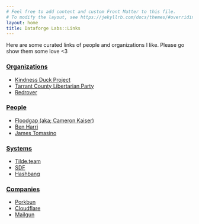 ```yaml
---
# Feel free to add content and custom Front Matter to this file.
# To modify the layout, see https://jekyllrb.com/docs/themes/#overriding-theme-defaults
layout: home
title: Dataforge Labs::Links
---
```

Here are some curated links of people and organizations I like. Please go show them some love <3
<p>
<h3><u>Organizations</u></h3>
<ul>
    <li><a href="https://kindnessduck.com/">Kindness Duck Project</a></li>
    <li><a href="https://www.tarrantlp.org/">Tarrant County Libertarian Party</a></li>
    <li><a href="https://redrover.org/">Redrover</a></li>
</ul>

<h3><u>People</u></h3>
<ul>
    <li><a href="https://www.floodgap.com">Floodgap (aka; Cameron Kaiser)</a></li>
    <li><a href="https://tilde.team/~ben/">Ben Harri</a></li>
    <li><a href="https://tomasino.org">James Tomasino</a></li>
</ul>

<h3><u>Systems</u></h3>
<ul>
    <li><a href="https://tilde.team">Tilde.team</a></li>
    <li><a href="https://sdf.org">SDF</a></li>
    <li><a href="https://hashbang.sh">Hashbang</a></li>
</ul>

<h3><u>Companies</u></h3>
<ul>
    <li><a href="https://www.porkbun.com">Porkbun</a></li>
    <li><a href="https://www.cloudflare.com">Cloudflare</a></li>
    <li><a href="https://mailgun.com">Mailgun</a></li>
</ul>

